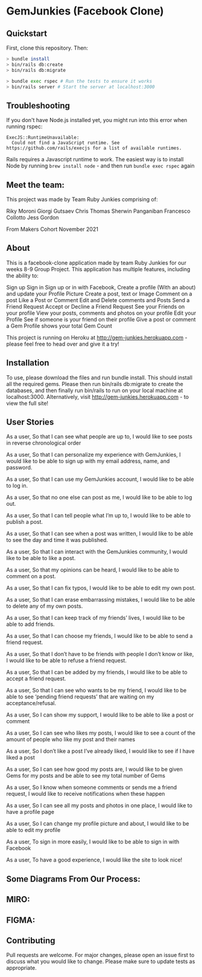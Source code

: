 # GemJunkies (Facebook Clone)

## Quickstart

First, clone this repository. Then:

```bash
> bundle install
> bin/rails db:create
> bin/rails db:migrate

> bundle exec rspec # Run the tests to ensure it works
> bin/rails server # Start the server at localhost:3000
```

## Troubleshooting

If you don't have Node.js installed yet, you might run into this error when running rspec:

```
ExecJS::RuntimeUnavailable:
  Could not find a JavaScript runtime. See https://github.com/rails/execjs for a list of available runtimes.
 ```

Rails requires a Javascript runtime to work. The easiest way is to install Node by running `brew install node` - and then run `bundle exec rspec` again

## Meet the team:

This project was made by Team Ruby Junkies comprising of:

Riky Moroni
Giorgi Gutsaev
Chris Thomas
Sherwin Panganiban
Francesco Collotto
Jess Gordon

From Makers Cohort November 2021

## About

This is a facebook-clone application made by team Ruby Junkies for our weeks 8-9 Group Project. This application has multiple features, including the ability to:

Sign up
Sign in 
Sign up or in with Facebook, 
Create a profile (With an about) and update your Profile Picture
Create a post, text or Image
Comment on a post
Like a Post or Comment
Edit and Delete comments and Posts
Send a Friend Request
Accept or Decline a Friend Request
See your Friends on your profile
View your posts, comments and photos on your profile
Edit your Profile
See if someone is your friend on their profile
Give a post or comment a Gem
Profile shows your total Gem Count

This project is running on Heroku at http://gem-junkies.herokuapp.com - please feel free to head over and give it a try!

## Installation

To use, please download the files and run bundle install. This should install all the required gems. Please then run bin/rails db:migrate to create the databases, and then finally run bin/rails to run on your local machine at localhost:3000. Alternatively, visit http://gem-junkies.herokuapp.com - to view the full site!

## User Stories

As a user,
So that I can see what people are up to,
I would like to see posts in reverse chronological order

As a user,
So that I can personalize my experience with GemJunkies,
I would like to be able to sign up with my email address, name, and password.

As a user,
So that I can use my GemJunkies account,
I would like to be able to log in.

As a user,
So that no one else can post as me,
I would like to be able to log out.

As a user,
So that I can tell people what I’m up to,
I would like to be able to publish a post.

As a user,
So that I can see when a post was written,
I would like to be able to see the day and time it was published.

As a user,
So that I can interact with the GemJunkies community,
I would like to be able to like a post.

As a user,
So that my opinions can be heard,
I would like to be able to comment on a post.

As a user,
So that I can fix typos,
I would like to be able to edit my own post.

As a user,
So that I can erase embarrassing mistakes,
I would like to be able to delete any of my own posts.

As a user,
So that I can keep track of my friends’ lives,
I would like to be able to add friends.

As a user,
So that I can choose my friends,
I would like to be able to send a friend request.

As a user,
So that I don’t have to be friends with people I don’t know or like,
I would like to be able to refuse a friend request.

As a user,
So that I can be added by my friends,
I would like to be able to accept a friend request.

As a user,
So that I can see who wants to be my friend,
I would like to be able to see ‘pending friend requests’ that are waiting on my acceptance/refusal.

As a user,
So I can show my support,
I would like to be able to like a post or comment

As a user,
So I can see who likes my posts,
I would like to see a count of the amount of people who like my post and their names

As a user,
So I don’t like a post I’ve already liked,
I would like to see if I have liked a post

As a user,
So I can see how good my posts are,
I would like to be given Gems for my posts and be able to see my total number of Gems

As a user,
So I know when someone comments or sends me a friend request,
I would like to receive notifications when these happen

As a user,
So I can see all my posts and photos in one place,
I would like to have a profile page

As a user,
So I can change my profile picture and about,
I would like to be able to edit my profile

As a user,
To sign in more easily,
I would like to be able to sign in with Facebook

As a user,
To have a good experience,
I would like the site to look nice!

## Some Diagrams From Our Process:

## MIRO:



## FIGMA:


## Contributing

Pull requests are welcome. For major changes, please open an issue first to discuss what you would like to change.
Please make sure to update tests as appropriate.

